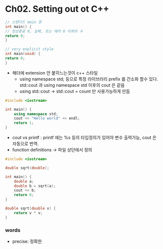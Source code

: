 # Ch02. Setting out ot C++

~~~c++
// 스텐다드 main 문
int main() {
// 정상종료 0, 실패, 또는 에러 0 이외의 수
return 0;
}
~~~

~~~c++
// very explicit style
int main(void) {
return 0;
}
~~~

* 해더에 extension 안 붙히느는것이 c++ 스타일
    * using namespace std; 등으로 특정 라이브러리 prefix 를 간소화 할수 있다. std::cout 과 using namespace std 이후의 cout 은 같음
    * using std::cout -> std::cout = count 만 사용가능하게 만듬

~~~c++
#include <iostream>

int main() {
    using namespace std;
    cout << "Hello world" << endl;
    return 1;
}
~~~

* cout vs printf : printf 에는 %s 등의 타입정의가 있어야 변수 출력가능, cout 은 자동으로 번역.
* function definitions -> 파일 상단에서 정의

~~~c++
#include <iostream>

double sqrt(double);

int main() {
    double a;
    double b = sqrt(a);
    cout << b;
    return 0;
}

double sqrt(double v) {
    return v * v;
}
~~~


### words

* precise: 정확한